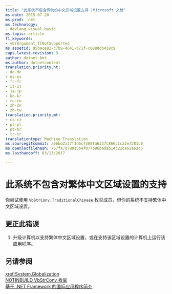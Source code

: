 ```yaml
---
title: "此系统不包含传统的中文区域设置支持 |Microsoft 文档"
ms.date: 2015-07-20
ms.prod: .net
ms.technology:
- devlang-visual-basic
ms.topic: article
f1_keywords:
- vbrArgument_TCNotSupported
ms.assetid: 95bace92-c7b9-4641-b71f-c088ddb418c9
caps.latest.revision: 9
author: dotnet-bot
ms.author: dotnetcontent
translation.priority.ht:
- de-de
- es-es
- fr-fr
- it-it
- ja-jp
- ko-kr
- ru-ru
- zh-cn
- zh-tw
translation.priority.mt:
- cs-cz
- pl-pl
- pt-br
- tr-tr
translationtype: Machine Translation
ms.sourcegitcommit: a06bd2a17f1d6c7308fa6337c866c1ca2e7281c0
ms.openlocfilehash: 767fa7d78015b4f077b96badab14c22ca62a63d5
ms.lasthandoff: 03/13/2017

---
```

# <a name="this-system-does-not-contain-support-for-the-traditional-chinese-locale"></a>此系统不包含对繁体中文区域设置的支持
你尝试使用 `VbStrConv.TraditionalChinese` 枚举成员，但你的系统不支持繁体中文区域设置。  
  
## <a name="to-correct-this-error"></a>更正此错误  
  
1.  升级计算机以支持繁体中文区域设置，或在支持该区域设置的计算机上运行该应用程序。  
  
## <a name="see-also"></a>另请参阅  
 <xref:System.Globalization>   
 [NOTINBUILD VbStrConv 枚举](http://msdn.microsoft.com/en-us/59f83dd9-6361-47df-a836-02ba9d4cb936)   
 [基于 .NET Framework 的国际应用程序简介](https://docs.microsoft.com/visualstudio/ide/introduction-to-international-applications-based-on-the-dotnet-framework)
